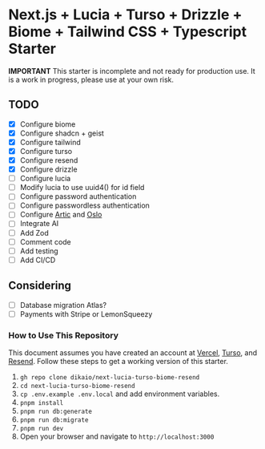# Next.js + Lucia + Turso + Drizzle + Biome + Tailwind CSS + Typescript Starter

**IMPORTANT** This starter is incomplete and not ready for production use. It is a work in progress, please use at your own risk.

## TODO

- [x] Configure biome
- [x] Configure shadcn + geist
- [x] Configure tailwind
- [x] Configure turso
- [x] Configure resend
- [x] Configure drizzle
- [ ] Configure lucia
- [ ] Modify lucia to use uuid4() for id field
- [ ] Configure password authentication
- [ ] Configure passwordless authentication
- [ ] Configure [Artic](https://arctic.js.org/) and [Oslo](https://oslo.js.org/)
- [ ] Integrate AI
- [ ] Add Zod
- [ ] Comment code
- [ ] Add testing
- [ ] Add CI/CD

## Considering

- [ ] Database migration Atlas?
- [ ] Payments with Stripe or LemonSqueezy

### How to Use This Repository

This document assumes you have created an account at [Vercel](https://vercel.com), [Turso](https://turso.tech), and [Resend](https://resend.com). Follow these steps to get a working version of this starter.

1. `gh repo clone dikaio/next-lucia-turso-biome-resend`
2. `cd next-lucia-turso-biome-resend`
3. `cp .env.example .env.local` and add environment variables.
4. `pnpm install`
5. `pnpm run db:generate`
6. `pnpm run db:migrate`
7. `pnpm run dev`
8. Open your browser and navigate to `http://localhost:3000`
